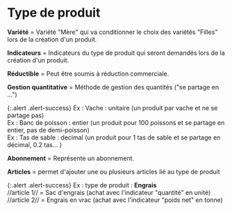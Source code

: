 # Type de produit 

**Variété** = Variété "Mère" qui va conditionner le choix des variétés "Filles" lors de la création d'un produit.

**Indicateurs**  = Indicateurs du type de produit qui seront demandés lors de la création d'un produit.

**Réductible** = Peut être soumis à réduction commerciale.

**Gestion quantitative** = Méthode de gestion des quantités ("se partage en ...")

{:.alert .alert-success}
Ex : Vache : unitaire (un produit par vache et ne se partage pas)  
Ex : Banc de poisson : entier (un produit pour 100 poissons et se partage en entier, pas de demi-poisson)  
Ex : Tas de sable : decimal (un produit pour 1 tas de sable et se partage en décimal, 0.2 tas... )

**Abonnement** = Représente un abonnement.

**Articles** = permet d'ajouter une ou plusieurs articles lié au type de produit

{:.alert .alert-success}
Ex : type de produit : **Engrais**  
//article 1// = Sac d'engrais (achat avec l'indicateur "quantité" en unité)  
//article 2// = Engrais en vrac (achat avec l'indicateur "poids net" en tonne)

